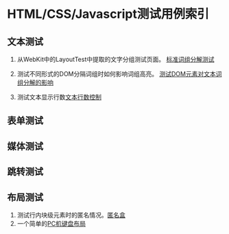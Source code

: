 # HTML/CSS/Javascript测试用例索引
## 文本测试
1. 从WebKit中的LayoutTest中提取的文字分组测试页面。 [标准词组分解测试](cjk_segmentation.html)

2. 测试不同形式的DOM分隔词组时如何影响词组高亮。 [测试DOM元素对文本词组分解的影响](segmentation_border.html)

3. 测试文本显示行数[文本行数控制](line_clamp.html)
## 表单测试
## 媒体测试
## 跳转测试
## 布局测试
1. 测试行内块级元素时的匿名情况。[匿名盒](boxes.html)
2. 一个简单的[PC机键盘布局](keyboard.html)
